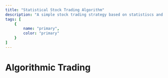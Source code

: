 ```yaml
---
title: "Statistical Stock Trading Algorithm"
description: "A simple stock trading strategy based on statistiscs and machine learning"
tags: [
    {
        name: "primary",
        color: "primary"
    }
]
---
```


# Algorithmic Trading 
